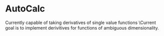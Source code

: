# AutoCalc
Currently capable of taking derivatives of single value functions \\Current goal is to implement derivitives for functions of ambiguous dimensionality.